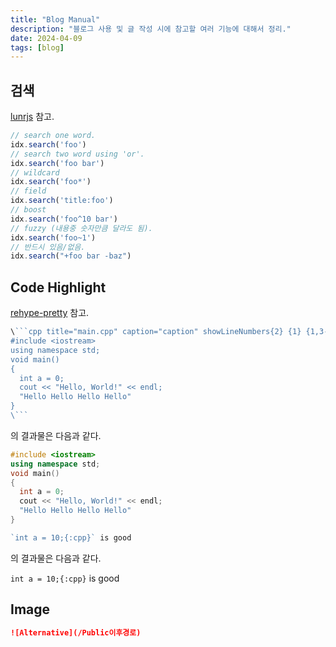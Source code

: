 ```yaml
---
title: "Blog Manual"
description: "블로그 사용 및 글 작성 시에 참고할 여러 기능에 대해서 정리."
date: 2024-04-09
tags: [blog]
---
```


## 검색

[lunrjs](https://lunrjs.com/guides/searching.html) 참고.

```js
// search one word.
idx.search('foo')
// search two word using 'or'.
idx.search('foo bar')
// wildcard
idx.search('foo*')
// field
idx.search('title:foo')
// boost
idx.search('foo^10 bar')
// fuzzy (내용중 숫자만큼 달라도 됨).
idx.search('foo~1')
// 반드시 있음/없음.
idx.search("+foo bar -baz")
```


## Code Highlight

[rehype-pretty](https://rehype-pretty.pages.dev/) 참고.

```js
\```cpp title="main.cpp" caption="caption" showLineNumbers{2} {1} {1,3-4}  "World" "Hello"2-4
#include <iostream>
using namespace std;
void main()
{
  int a = 0;
  cout << "Hello, World!" << endl;
  "Hello Hello Hello Hello"
}
\```
```

의 결과물은 다음과 같다.

```cpp title="main.cpp" caption="caption" showLineNumbers{2} {1} {1,3-4}  "World" "Hello"2-4
#include <iostream>
using namespace std;
void main()
{
  int a = 0;
  cout << "Hello, World!" << endl;
  "Hello Hello Hello Hello"
}
```

```js
`int a = 10;{:cpp}` is good
```

의 결과물은 다음과 같다. 

`int a = 10;{:cpp}` is good


## Image

```md
![Alternative](/Public이후경로)
```